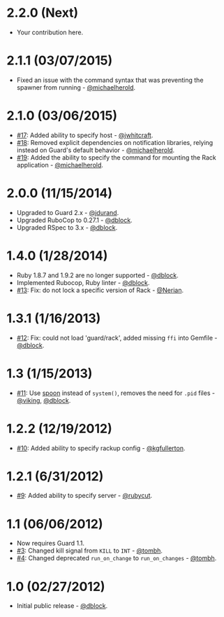 2.2.0 (Next)
============

* Your contribution here.

2.1.1 (03/07/2015)
============

* Fixed an issue with the command syntax that was preventing the spawner from running - [@michaelherold](https://github.com/michaelherold).

2.1.0 (03/06/2015)
============

* [#17](https://github.com/dblock/guard-rack/pull/17): Added ability to specify host - [@jwhitcraft](https://github.com/jwhitcraft).
* [#18](https://github.com/dblock/guard-rack/pull/18): Removed explicit dependencies on notification libraries, relying instead on Guard's default behavior - [@michaelherold](https://github.com/michaelherold).
* [#19](https://github.com/dblock/guard-rack/pull/19): Added the ability to specify the command for mounting the Rack application - [@michaelherold](https://github.com/michaelherold).

2.0.0 (11/15/2014)
==================

* Upgraded to Guard 2.x - [@jdurand](https://github.com/jdurand).
* Upgraded RuboCop to 0.27.1 - [@dblock](https://github.com/dblock).
* Upgraded RSpec to 3.x - [@dblock](https://github.com/dblock).

1.4.0 (1/28/2014)
=================

* Ruby 1.8.7 and 1.9.2 are no longer supported - [@dblock](https://github.com/dblock).
* Implemented Rubocop, Ruby linter - [@dblock](https://github.com/dblock).
* [#13](https://github.com/dblock/guard-rack/pull/13): Fix: do not lock a specific version of Rack - [@Nerian](https://github.com/Nerian).

1.3.1 (1/16/2013)
=================

* [#12](https://github.com/dblock/guard-rack/issues/12): Fix: could not load 'guard/rack', added missing `ffi` into Gemfile - [@dblock](https://github.com/dblock).

1.3 (1/15/2013)
===============

* [#11](https://github.com/dblock/guard-rack/pull/11): Use [spoon](https://github.com/headius/spoon) instead of `system()`, removes the need for `.pid` files - [@viking](https://github.com/viking), [@dblock](https://github.com/dblock).

1.2.2 (12/19/2012)
==================

* [#10](https://github.com/dblock/guard-rack/pull/10): Added ability to specify rackup config - [@kgfullerton](https://github.com/kgfullerton).

1.2.1 (6/31/2012)
=================

* [#9](https://github.com/dblock/guard-rack/pull/3): Added ability to specify server - [@rubycut](https://github.com/rubycut).

1.1 (06/06/2012)
================

* Now requires Guard 1.1.
* [#3](https://github.com/dblock/guard-rack/pull/3): Changed kill signal from `KILL` to `INT` - [@tombh](https://github.com/tombh).
* [#4](https://github.com/dblock/guard-rack/pull/4): Changed deprecated `run_on_change` to `run_on_changes` - [@tombh](https://github.com/tombh).

1.0 (02/27/2012)
================

* Initial public release - [@dblock](https://github.com/dblock).

